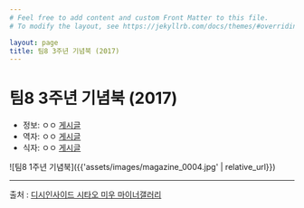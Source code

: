 ```yaml
---
# Feel free to add content and custom Front Matter to this file.
# To modify the layout, see https://jekyllrb.com/docs/themes/#overriding-theme-defaults

layout: page
title: 팀8 3주년 기념북 (2017)
---
```


# 팀8 3주년 기념북 (2017)

* 정보: ㅇㅇ [게시글](http://gall.dcinside.com/mgallery/board/view/?id=shitaomiu&no=7117)
* 역자: ㅇㅇ [게시글](http://gall.dcinside.com/mgallery/board/view/?id=shitaomiu&no=7787)
* 식자: ㅇㅇ [게시글](http://gall.dcinside.com/mgallery/board/view/?id=shitaomiu&no=8373)

![팀8 1주년 기념북]({{'assets/images/magazine_0004.jpg' | relative_url}})

---

출처 : [디시인사이드 시타오 미우 마이너갤러리](http://shitaomiu.com)


